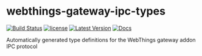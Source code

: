 # webthings-gateway-ipc-types

[![Build Status](https://github.com/WebThingsIO/webthings-gateway-ipc-types/workflows/Build/badge.svg)](https://github.com/WebThingsIO/webthings-gateway-ipc-types/actions?query=workflow%3ABuild)
[![license](https://img.shields.io/badge/license-MPL--2.0-blue.svg)](LICENSE)
[![Latest Version](https://img.shields.io/crates/v/webthings-gateway-ipc-types.svg)](https://crates.io/crates/webthings-gateway-ipc-types)
[![Docs](https://docs.rs/webthings-gateway-ipc-types/badge.svg)](https://WebThingsIO.github.io/webthings-gateway-ipc-types/webthings_gateway_ipc_types/index.html)

Automatically generated type definitions for the WebThings gateway addon IPC protocol
